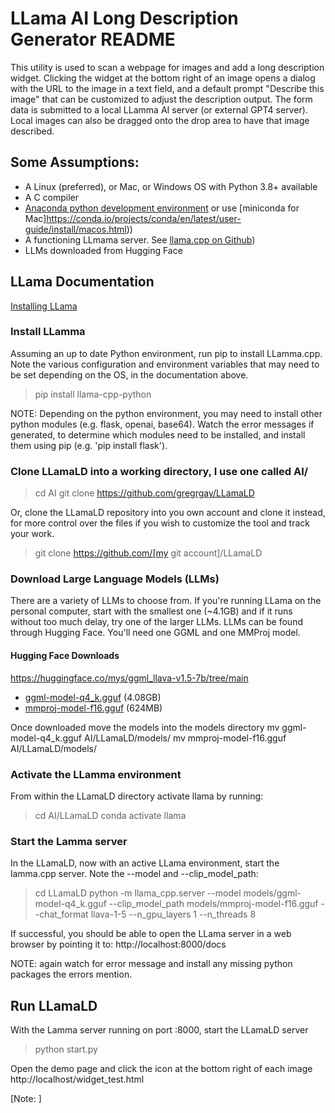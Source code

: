 # LLama AI Long Description Generator README

This utility is used to scan a webpage for images and add a long description widget. Clicking the widget at the bottom right of an image opens a dialog with the URL to the image in a text field, and a default prompt "Describe this image" that can be customized to adjust the description output.  The form data is submitted to a local LLamma AI server (or external GPT4 server). Local images can also be dragged onto the drop area to have that image described. 

## Some Assumptions:
- A Linux (preferred), or Mac, or Windows OS with Python 3.8+ available
- A C compiler 
- [Anaconda python development environment](https://www.anaconda.com/download)  or use [miniconda for Mac]https://conda.io/projects/conda/en/latest/user-guide/install/macos.html))
- A functioning LLmama server. See [llama.cpp on Github](https://github.com/ggerganov/llama.cpp))
- LLMs downloaded from Hugging Face 

## LLama Documentation
[Installing LLama](https://llama-cpp-python.readthedocs.io/en/stable/#installation)

### Install LLamma
Assuming an up to date Python environment, run pip to install LLamma.cpp. Note the various configuration and environment variables that may need to be set depending on the OS, in the documentation above. 
>pip install llama-cpp-python

NOTE: Depending on the python environment, you may need to install other python modules (e.g. flask, openai, base64). Watch the error messages if generated, to determine which modules need to be installed, and install them using pip (e.g. 'pip install flask').

### Clone LLamaLD into a working directory, I use one called AI/
>cd AI
>git clone https://github.com/gregrgay/LLamaLD

Or, clone the LLamaLD repository into you own account and clone it instead, for more control over the files if you wish to customize the tool and track your work.
>git clone https://github.com/[my git account]/LLamaLD

### Download Large Language Models (LLMs)
There are a variety of LLMs to choose from. If you're running LLama on the personal computer, start with the smallest one (~4.1GB) and if it runs without too much delay, try one of the larger LLMs. LLMs can be found through Hugging Face. You'll need one GGML and one MMProj model.

#### Hugging Face Downloads
https://huggingface.co/mys/ggml_llava-v1.5-7b/tree/main
- [ggml-model-q4_k.gguf](https://huggingface.co/mys/ggml_llava-v1.5-7b/resolve/main/ggml-model-q4_k.gguf?download=true) (4.08GB) 
- [mmproj-model-f16.gguf](https://huggingface.co/mys/ggml_llava-v1.5-7b/resolve/main/mmproj-model-f16.gguf?download=true) (624MB)

Once downloaded move the models into  the models directory
mv ggml-model-q4_k.gguf AI/LLamaLD/models/
mv mmproj-model-f16.gguf AI/LLamaLD/models/

### Activate the LLamma environment
From within the LLamaLD directory activate llama by running:
>cd AI/LLamaLD
>conda activate llama 

### Start the Lamma server
In the LLamaLD, now with an active LLama environment, start the lamma.cpp server. Note the --model and --clip_model_path:
>cd LLamaLD
>python -m llama_cpp.server --model models/ggml-model-q4_k.gguf --clip_model_path models/mmproj-model-f16.gguf --chat_format llava-1-5 --n_gpu_layers 1 --n_threads 8

If successful, you should be able to open the LLama server in a web browser by pointing it to:
http://localhost:8000/docs

NOTE: again watch for error message and install any missing python packages the errors mention.

## Run LLamaLD
With the Lamma server running on port :8000, start the LLamaLD server
>python start.py

Open the demo page and click the icon at the bottom right of each image
http://localhost/widget_test.html





[Note: ]